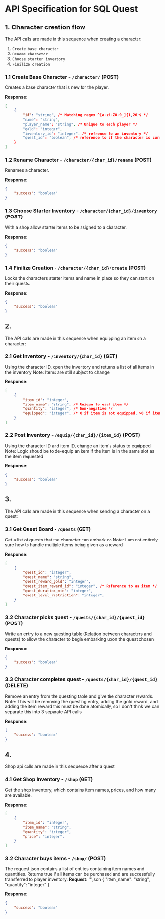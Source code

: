 # API Specification for SQL Quest

## 1.  Character creation flow

The API calls are made in this sequence when creating a character:
1. `Create base character`
2. `Rename character`
3. `Choose starter inventory`
4. `Finilize creation`

### 1.1 Create Base Character - `/character/` (POST)

Creates a base character that is new for the player.

**Response**:

```json
[
    {
        "id": "string", /* Matching regex ^[a-zA-Z0-9_]{1,20}$ */
        "name": "string",
        "player_name": "string", /* Unique to each player */
        "gold": "integer",
        "inventory_id": "integer", /* refrence to an inventory */
        "quest_id": "boolean", /* reference to if the character is currently on a quest */
    }
]
```

### 1.2 Rename Character - `/character/{char_id}/rename` (POST)

Renames a character.

**Response**:

```json
{
    "success": "boolean"
}
```

### 1.3 Choose Starter Inventory - `/character/{char_id}/inventory` (POST)

With a shop allow starter items to be asigned to a character.

**Response**:

```json
{
    "success": "boolean"
}
```

### 1.4 Finilize Creation - `/character/{char_id}/create` (POST)

Locks the characters starter items and name in place so they can start on their quests.

**Response**:

```json
{
    "success": "boolean"
}
```



## 2.  

The API calls are made in this sequence when equipping an item on a character:

### 2.1 Get Inventory - `/inventory/{char_id}` (GET)

Using the character ID, open the inventory and returns a list of all items in the inventory
Note: Items are still subject to change

**Response**:

```json
[
    {
        "item_id": "integer",
        "item_name": "string", /* Unique to each item */
        "quantity": "integer", /* Non-negative */
        "equipped": "integer", /* 0 if item is not equipped, >0 if item is equipped. Integer determines equip conflicts*/
    }
]
```

### 2.2 Post Inventory - `/equip/{char_id}/{item_id}` (POST)

Using the character ID and item ID, change an item's status to equipped
Note: Logic shoud be to de-equip an item if the item is in the same slot as the item requested

**Response**:

```json
{
    "success": "boolean"
}
```




## 3.  

The API calls are made in this sequence when sending a character on a quest:

### 3.1 Get Quest Board - `/quests` (GET)

Get a list of quests that the character can embark on
Note: I am not entirely sure how to handle multiple items being given as a reward

**Response**:

```json
[
    {
        "quest_id": "integer",
        "quest_name": "string",
        "quest_reward_gold": "integer",
        "quest_item_reward_id": "integer", /* Reference to an item */
        "quest_duration_min": "integer",
        "quest_level_restriction": "integer",
    }
]
```

### 3.2 Character picks quest - `/quests/{char_id}/{quest_id}` (POST)

Write an entry to a new questing table (Relation between characters and quests)
to allow the character to begin embarking upon the quest chosen

**Response**:

```json
{
    "success": "boolean"
}
```

### 3.3 Character completes quest - `/quests/{char_id}/{quest_id}` (DELETE)

Remove an entry from the questing table and give the character rewards.
Note: This will be removing the questing entry, adding the gold reward, and adding the item reward
this must be done atomically, so I don't think we can separate this into 3 separate API calls

**Response**:

```json
{
    "success": "boolean"
}
```
## 4.  

Shop api calls are made in this sequence after a quest

### 4.1 Get Shop Inventory - `/shop` (GET)

Get the shop inventory, which contains item names, prices, and how many are available.

**Response**:

```json
[
    {
        "item_id": "integer",
        "item_name": "string",
        "quantity": "integer",
        "price": "integer",
    }
]
```

### 3.2 Character buys items - `/shop/` (POST)

The request json contains a list of entries containing item names and quantities. Returns true
if all items can be purchased and are successfully transferred to player inventory.
**Request**:
'''json
{
    "item_name": "string",
    "quantity": "integer"
}

**Response**:

```json
{
    "success": "boolean"
}
```

